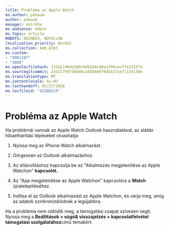 ```yaml
---
title: Probléma az Apple Watch
ms.author: pebaum
author: pebaum
manager: mnirkhe
ms.audience: Admin
ms.topic: article
ROBOTS: NOINDEX, NOFOLLOW
localization_priority: Normal
ms.collection: Adm_O365
ms.custom:
- "9001107"
- "3068"
ms.openlocfilehash: 131b21469e189c0db2d4c88a1f90cecffe1315f4
ms.sourcegitcommit: 23d217597369d0ca585600f9454171e7c133c30e
ms.translationtype: MT
ms.contentlocale: hu-HU
ms.lasthandoff: 02/27/2020
ms.locfileid: "42288215"
---
```

# <a name="trouble-with-the-apple-watch"></a>Probléma az Apple Watch

Ha problémái vannak az Apple Watch Outlook használatával, az alábbi hibaelhárítási lépéseket olvashatja: 

1. Nyissa meg az iPhone Watch alkalmazást.

2. Görgessen az Outlook alkalmazáshoz.

3. Az eltávolításhoz kapcsolja be az "Alkalmazás megjelenítése az Apple Watchon" **kapcsolót.**

4. Az "App megjelenítése az Apple Watchon" kapcsolóra a **Watch** újratelepítéséhez.

5. Indítsa el az Outlook alkalmazást az Apple Watchon, és várja meg, amíg az adatok szinkronizálódnak a legújabbra. 

Ha a probléma nem oldódik meg, a támogatási csapat szívesen segít. Nyissa meg a **Beállítások > súgó& visszajelzés > kapcsolatfelvétel támogatási szolgálatához**című témakört. 